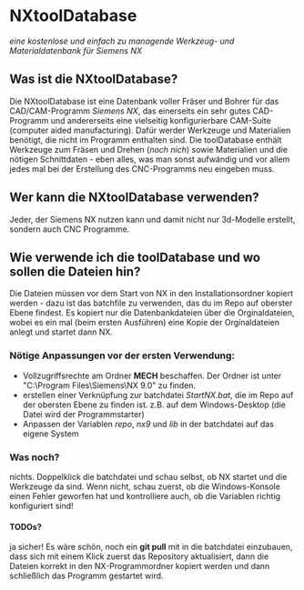# NXtoolDatabase
*eine kostenlose und einfach zu managende Werkzeug- und Materialdatenbank für Siemens NX*

## Was ist die NXtoolDatabase?
Die NXtoolDatabase ist eine Datenbank voller Fräser und Bohrer für das CAD/CAM-Programm *Siemens NX*, das einerseits ein sehr gutes CAD-Programm und andererseits eine vielseitig konfigurierbare CAM-Suite (computer aided manufacturing). Dafür werder Werkzeuge und Materialien benötigt, die nicht im Programm enthalten sind.
Die toolDatabase enthält Werkzeuge zum Fräsen und Drehen (*noch nich*) sowie Materialien und die nötigen Schnittdaten - eben alles, was man sonst aufwändig und vor allem jedes mal bei der Erstellung des CNC-Programms neu eingeben muss.

## Wer kann die NXtoolDatabase verwenden?
Jeder, der Siemens NX nutzen kann und damit nicht nur 3d-Modelle erstellt, sondern auch CNC Programme.

## Wie verwende ich die toolDatabase und wo sollen die Dateien hin?
Die Dateien müssen vor dem Start von NX in den Installationsordner kopiert werden - dazu ist das batchfile zu verwenden, das du im Repo auf oberster Ebene findest.
Es kopiert nur die Datenbankdateien über die Orginaldateien, wobei es ein mal (beim ersten Ausführen) eine Kopie der Orginaldateien anlegt und startet dann NX.

### Nötige Anpassungen vor der ersten Verwendung:
* Vollzugriffsrechte am Ordner **MECH** beschaffen. Der Ordner ist unter "C:\Program Files\Siemens\NX 9.0" zu finden.
* erstellen einer Verknüpfung zur batchdatei *StartNX.bat*, die im Repo auf der obersten Ebene zu finden ist. z.B. auf dem Windows-Desktop (die Datei wird der Programmstarter)
* Anpassen der Variablen *repo*, *nx9* und *lib* in der batchdatei auf das eigene System

### Was noch?
nichts. Doppelklick die batchdatei und schau selbst, ob NX startet und die Werkzeuge da sind.
Wenn nicht, schau zuerst, ob die Windows-Konsole einen Fehler geworfen hat und kontrolliere auch, ob die Variablen richtig konfiguriert sind! 

#### TODOs?
ja sicher!
Es wäre schön, noch ein **git pull** mit in die batchdatei einzubauen, dass sich mit einem Klick zuerst das Repository aktualisiert, dann die Dateien korrekt in den NX-Programmordner kopiert werden und dann schließlich das Programm gestartet wird.